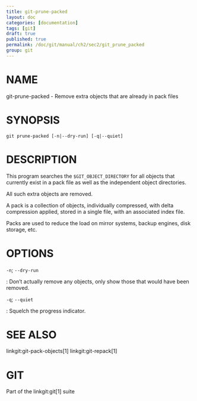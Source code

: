 ```yaml
---
title: git-prune-packed
layout: doc
categories: [documentation]
tags: [git]
draft: true
published: true
permalink: /doc/git/manual/ch2/sec2/git_prune_packed
group: git
---
```


NAME
====

git-prune-packed - Remove extra objects that are already in pack files

SYNOPSIS
========

    git prune-packed [-n|--dry-run] [-q|--quiet]

DESCRIPTION
===========

This program searches the `$GIT_OBJECT_DIRECTORY` for all objects that currently exist in a pack file as well as the independent object directories.

All such extra objects are removed.

A pack is a collection of objects, individually compressed, with delta compression applied, stored in a single file, with an associated index file.

Packs are used to reduce the load on mirror systems, backup engines, disk storage, etc.

OPTIONS
=======

`-n`; `--dry-run`

:   Don’t actually remove any objects, only show those that would have been removed.

`-q`; `--quiet`

:   Squelch the progress indicator.

SEE ALSO
========

linkgit:git-pack-objects\[1\] linkgit:git-repack\[1\]

GIT
===

Part of the linkgit:git\[1\] suite
